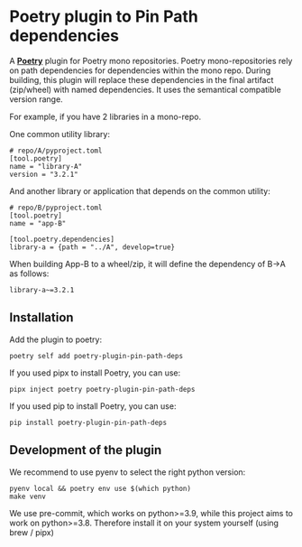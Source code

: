 # Poetry plugin to Pin Path dependencies

A [**Poetry**](https://python-poetry.org/) plugin for Poetry mono repositories.
Poetry mono-repositories rely on path dependencies for dependencies within the mono repo.
During building, this plugin will replace these dependencies in the final artifact (zip/wheel) with named dependencies.
It uses the semantical compatible version range.

For example, if you have 2 libraries in a mono-repo.

One common utility library:

```{toml}
# repo/A/pyproject.toml
[tool.poetry]
name = "library-A"
version = "3.2.1"
```

And another library or application that depends on the common utility:

```{toml}
# repo/B/pyproject.toml
[tool.poetry]
name = "app-B"

[tool.poetry.dependencies]
library-a = {path = "../A", develop=true}
```

When building App-B to a wheel/zip, it will define the dependency of B->A as follows:

```
library-a~=3.2.1
```

## Installation

Add the plugin to poetry:

```shell
poetry self add poetry-plugin-pin-path-deps
```

If you used pipx to install Poetry, you can use:

```
pipx inject poetry poetry-plugin-pin-path-deps
```

If you used pip to install Poetry, you can use:

```
pip install poetry-plugin-pin-path-deps
```

## Development of the plugin

We recommend to use pyenv to select the right python version:

```
pyenv local && poetry env use $(which python)
make venv
```

We use pre-commit, which works on python>=3.9, while this project aims to work on python>=3.8.
Therefore install it on your system yourself (using brew / pipx)
